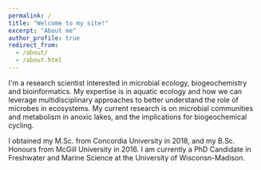 ```yaml
---
permalink: /
title: "Welcome to my site!"
excerpt: "About me"
author_profile: true
redirect_from: 
  - /about/
  - /about.html
---
```

I'm a research scientist interested in microbial ecology, biogeochemistry and bioinformatics. My expertise is in aquatic ecology and how we can leverage multidisciplinary approaches to better understand the role of microbes in ecosystems. My current research is on microbial communities and metabolism in anoxic lakes, and the implications for biogeochemical cycling.

I obtained my M.Sc. from Concordia University in 2018, and my B.Sc. Honours from McGill University in 2016. I am currently a PhD Candidate in Freshwater and Marine Science at the University of Wisconsn-Madison.
